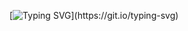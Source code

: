 [![Typing SVG](https://readme-typing-svg.demolab.com/?lines=Android+Flutter+Developer+BaekChanSam;)](https://git.io/typing-svg)

